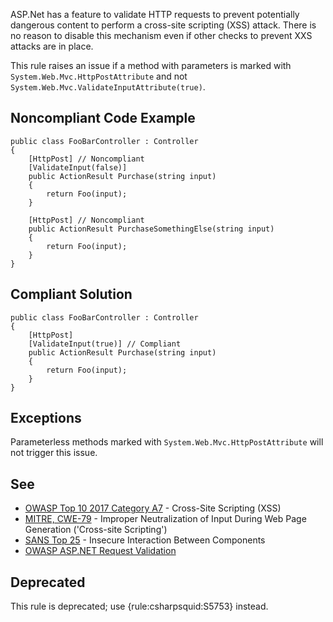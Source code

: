 
ASP.Net has a feature to validate HTTP requests to prevent potentially dangerous content to perform a cross-site scripting (XSS) attack. There is no reason to disable this mechanism even if other checks to prevent XXS attacks are in place.

This rule raises an issue if a method with parameters is marked with `System.Web.Mvc.HttpPostAttribute` and not `System.Web.Mvc.ValidateInputAttribute(true)`.

## Noncompliant Code Example


    public class FooBarController : Controller
    {
        [HttpPost] // Noncompliant
        [ValidateInput(false)]
        public ActionResult Purchase(string input)
        {
            return Foo(input);
        }
    
        [HttpPost] // Noncompliant
        public ActionResult PurchaseSomethingElse(string input)
        {
            return Foo(input);
        }
    }


## Compliant Solution


    public class FooBarController : Controller
    {
        [HttpPost]
        [ValidateInput(true)] // Compliant
        public ActionResult Purchase(string input)
        {
            return Foo(input);
        }
    }


## Exceptions

Parameterless methods marked with `System.Web.Mvc.HttpPostAttribute` will not trigger this issue.

## See

- [OWASP Top 10 2017 Category A7](https://www.owasp.org/index.php/Top_10-2017_A7-Cross-Site_Scripting_%28XSS%29) - Cross-Site Scripting
  (XSS)
- [MITRE, CWE-79](http://cwe.mitre.org/data/definitions/79) - Improper Neutralization of Input During Web Page Generation ('Cross-site
  Scripting')
- [SANS Top 25](https://www.sans.org/top25-software-errors/#cat1) - Insecure Interaction Between Components
- [OWASP ASP.NET Request Validation](https://www.owasp.org/index.php/ASP.NET_Request_Validation)


## Deprecated

This rule is deprecated; use {rule:csharpsquid:S5753} instead.

